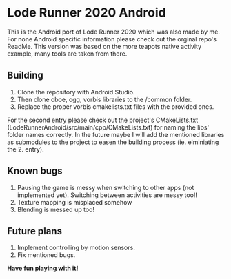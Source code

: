 # Lode Runner 2020 Android

This is the Android port of Lode Runner 2020 which was also made by me. For none Android specific information please check out the orginal repo's ReadMe.
This version was based on the more teapots native activity example, many tools are taken from there.

## Building

1. Clone the repository with Android Studio.
2. Then clone oboe, ogg, vorbis libraries to the /common folder.
3. Replace the proper vorbis cmakelists.txt files with the provided ones.

For the second entry please check out the project's CMakeLists.txt (LodeRunnerAndroid/src/main/cpp/CMakeLists.txt) for naming the libs' folder names correctly.
In the future maybe I will add the mentioned libraries as submodules to the project to easen the building process (ie. elminiating the 2. entry).

## Known bugs

1. Pausing the game is messy when switching to other apps (not implemented yet). Switching between activities are messy too!!
2. Texture mapping is misplaced somehow
3. Blending is messed up too!

## Future plans

1. Implement controlling by motion sensors.
2. Fix mentioned bugs.

**Have fun playing with it!**
